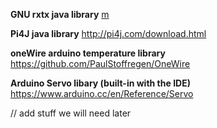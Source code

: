 **GNU rxtx java library**
[m](http://rxtx.qbang.org/wiki/index.php/Download)

**Pi4J java library**
http://pi4j.com/download.html

**oneWire arduino temperature library**
https://github.com/PaulStoffregen/OneWire

**Arduino Servo libary (built-in with the IDE)**
https://www.arduino.cc/en/Reference/Servo

// add stuff we will need later
